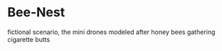 # Bee-Nest
  fictional scenario, the mini drones modeled after honey bees gathering cigarette butts 
